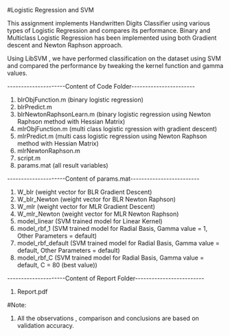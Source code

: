
#Logistic Regression and SVM

This assignment implements Handwritten Digits Classifier using various types of Logistic Regression and compares its performance.
Binary and Multiclass Logistic Regression has been implemented using both Gradient descent and Newton Raphson approach.

Using LibSVM , we have performed classification on the dataset using SVM 
and compared the performance by tweaking the kernel function and gamma values.



---------------------Content of Code Folder-----------------------

1. blrObjFunction.m   (binary logistic regression)
2. blrPredict.m
3. blrNewtonRaphsonLearn.m (binary logistic regression using Newton Raphson method with Hessian Matrix)
4. mlrObjFunction.m  (multi class logistic rgression with gradient descent)
5. mlrPredict.m      (multi cass logistic regression using Newton Raphson method with Hessian Matrix)
6. mlrNewtonRaphson.m
7. script.m
8. params.mat       (all result variables)

---------------------Content of params.mat-------------------------

1. W_blr 		 		(weight vector for BLR Gradient Descent)
2. W_blr_Newton  		(weight vector for BLR Newton Raphson)
3. W_mlr		 		(weight vector for MLR Gradient Descent) 
4. W_mlr_Newton			(weight vector for MLR Newton Raphson)
5. model_linear			(SVM trained model for Linear Kernel)
6. model_rbf_1			(SVM trained model for Radial Basis, Gamma value = 1, Other Parameters = default)
7. model_rbf_default 	(SVM trained model for Radial Basis, Gamma value = default, Other Parameters = default)	
8. model_rbf_C			(SVM trained model for Radial Basis, Gamma value = default, C = 80 (best value))


---------------------Content of Report Folder-------------------------

1. Report.pdf

#Note:
1. All the observations , comparison and conclusions are based on validation accuracy.
